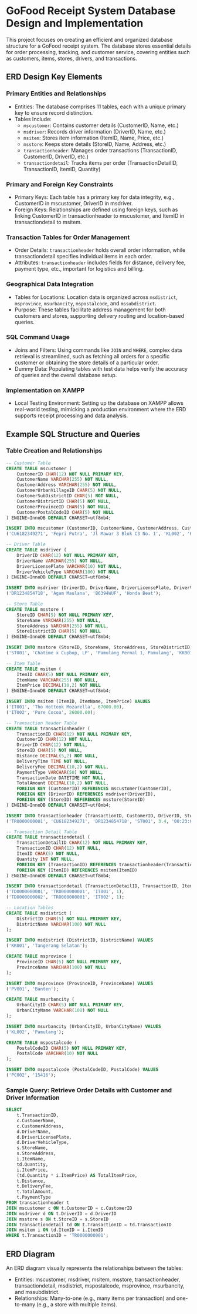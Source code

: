 # GoFood Receipt System Database Design and Implementation
This project focuses on creating an efficient and organized database structure for a GoFood receipt system. 
The database stores essential details for order processing, tracking, and customer service, covering entities such as customers, items, stores, drivers, and transactions.

## ERD Design Key Elements
### Primary Entities and Relationships
- Entities: The database comprises 11 tables, each with a unique primary key to ensure record distinction.
- Tables Include:
  - `mscustomer`: Contains customer details (CustomerID, Name, etc.)
  - `msdriver`: Records driver information (DriverID, Name, etc.)
  - `msitem`: Stores item information (ItemID, Name, Price, etc.)
  - `msstore`: Keeps store details (StoreID, Name, Address, etc.)
  - `transactionheader`: Manages order transactions (TransactionID, CustomerID, DriverID, etc.)
  - `transactiondetail`: Tracks items per order (TransactionDetailID, TransactionID, ItemID, Quantity)

### Primary and Foreign Key Constraints
- Primary Keys: Each table has a primary key for data integrity, e.g., CustomerID in mscustomer, DriverID in msdriver.
- Foreign Keys: Relationships are defined using foreign keys, such as linking CustomerID in transactionheader to mscustomer, and ItemID in transactiondetail to msitem.

### Transaction Tables for Order Management
- Order Details:
`transactionheader` holds overall order information, while transactiondetail specifies individual items in each order.
- Attributes:
`transactionheader` includes fields for distance, delivery fee, payment type, etc., important for logistics and billing.

###  Geographical Data Integration
- Tables for Locations:
Location data is organized across `msdistrict`, `msprovince`, `msurbancity`, `mspostalcode`, and `mssubdistrict`.
- Purpose:
These tables facilitate address management for both customers and stores, supporting delivery routing and location-based queries.

### SQL Command Usage
- Joins and Filters:
Using commands like `JOIN` and `WHERE`, complex data retrieval is streamlined, such as fetching all orders for a specific customer or obtaining the store details of a particular order.
- Dummy Data:
Populating tables with test data helps verify the accuracy of queries and the overall database setup.

### Implementation on XAMPP
- Local Testing Environment:
Setting up the database on XAMPP allows real-world testing, mimicking a production environment where the ERD supports receipt processing and data analysis.

## Example SQL Structure and Queries
### Table Creation and Relationships
``` sql
-- Customer Table
CREATE TABLE mscustomer (
    CustomerID CHAR(12) NOT NULL PRIMARY KEY,
    CustomerName VARCHAR(255) NOT NULL,
    CustomerAddress VARCHAR(255) NOT NULL,
    CustomerUrbanVillageID CHAR(5) NOT NULL,
    CustomerSubDistrictID CHAR(5) NOT NULL,
    CustomerDistrictID CHAR(5) NOT NULL,
    CustomerProvinceID CHAR(5) NOT NULL,
    CustomerPostalCodeID CHAR(5) NOT NULL
) ENGINE=InnoDB DEFAULT CHARSET=utf8mb4;

INSERT INTO mscustomer (CustomerID, CustomerName, CustomerAddress, CustomerUrbanVillageID, CustomerSubDistrictID, CustomerDistrictID, CustomerProvinceID, CustomerPostalCodeID) VALUES
('CU6182349271', 'Fepri Putra', 'Jl Mawar 3 Blok C3 No. 1', 'KL002', 'KC001', 'KK001', 'PV001', 'PC002');
```
``` sql
-- Driver Table
CREATE TABLE msdriver (
    DriverID CHAR(12) NOT NULL PRIMARY KEY,
    DriverName VARCHAR(255) NOT NULL,
    DriverLicensePlate VARCHAR(10) NOT NULL,
    DriverVehicleType VARCHAR(100) NOT NULL
) ENGINE=InnoDB DEFAULT CHARSET=utf8mb4;

INSERT INTO msdriver (DriverID, DriverName, DriverLicensePlate, DriverVehicleType) VALUES
('DR1234854718', 'Agam Maulana', 'B6394WUF', 'Honda Beat');
```
```sql
-- Store Table
CREATE TABLE msstore (
    StoreID CHAR(5) NOT NULL PRIMARY KEY,
    StoreName VARCHAR(255) NOT NULL,
    StoreAddress VARCHAR(255) NOT NULL,
    StoreDistrictID CHAR(5) NOT NULL
) ENGINE=InnoDB DEFAULT CHARSET=utf8mb4;

INSERT INTO msstore (StoreID, StoreName, StoreAddress, StoreDistrictID) VALUES
('ST001', 'Chatime x Cupbop, LP', 'Pamulang Permal 1, Pamulang', 'KK001');
```
```sql
-- Item Table
CREATE TABLE msitem (
    ItemID CHAR(5) NOT NULL PRIMARY KEY,
    ItemName VARCHAR(255) NOT NULL,
    ItemPrice DECIMAL(10,2) NOT NULL
) ENGINE=InnoDB DEFAULT CHARSET=utf8mb4;

INSERT INTO msitem (ItemID, ItemName, ItemPrice) VALUES
('IT001', 'Tho Hotteok Mozarella', 67000.00),
('IT002', 'Pure Cocoa', 26000.00);
```
```sql
-- Transaction Header Table
CREATE TABLE transactionheader (
    TransactionID CHAR(12) NOT NULL PRIMARY KEY,
    CustomerID CHAR(12) NOT NULL,
    DriverID CHAR(12) NOT NULL,
    StoreID CHAR(5) NOT NULL,
    Distance DECIMAL(5,2) NOT NULL,
    DeliveryTime TIME NOT NULL,
    DeliveryFee DECIMAL(10,2) NOT NULL,
    PaymentType VARCHAR(50) NOT NULL,
    TransactionDate DATETIME NOT NULL,
    TotalAmount DECIMAL(10,2) NOT NULL,
    FOREIGN KEY (CustomerID) REFERENCES mscustomer(CustomerID),
    FOREIGN KEY (DriverID) REFERENCES msdriver(DriverID),
    FOREIGN KEY (StoreID) REFERENCES msstore(StoreID)
) ENGINE=InnoDB DEFAULT CHARSET=utf8mb4;

INSERT INTO transactionheader (TransactionID, CustomerID, DriverID, StoreID, Distance, DeliveryTime, DeliveryFee, PaymentType, TransactionDate, TotalAmount) VALUES
('TR0000000001', 'CU6182349271', 'DR1234854718', 'ST001', 3.4, '00:23:00', 13000.00, 'GoPay', '2023-11-10 17:43:00', 115000.00);
```
```sql
-- Transaction Detail Table
CREATE TABLE transactiondetail (
    TransactionDetailID CHAR(12) NOT NULL PRIMARY KEY,
    TransactionID CHAR(12) NOT NULL,
    ItemID CHAR(5) NOT NULL,
    Quantity INT NOT NULL,
    FOREIGN KEY (TransactionID) REFERENCES transactionheader(TransactionID),
    FOREIGN KEY (ItemID) REFERENCES msitem(ItemID)
) ENGINE=InnoDB DEFAULT CHARSET=utf8mb4;

INSERT INTO transactiondetail (TransactionDetailID, TransactionID, ItemID, Quantity) VALUES
('TD0000000001', 'TR0000000001', 'IT001', 1),
('TD0000000002', 'TR0000000001', 'IT002', 1);
```
```sql
-- Location Tables
CREATE TABLE msdistrict (
    DistrictID CHAR(5) NOT NULL PRIMARY KEY,
    DistrictName VARCHAR(100) NOT NULL
);

INSERT INTO msdistrict (DistrictID, DistrictName) VALUES
('KK001', 'Tangerang Selatan');

CREATE TABLE msprovince (
    ProvinceID CHAR(5) NOT NULL PRIMARY KEY,
    ProvinceName VARCHAR(100) NOT NULL
);

INSERT INTO msprovince (ProvinceID, ProvinceName) VALUES
('PV001', 'Banten');

CREATE TABLE msurbancity (
    UrbanCityID CHAR(5) NOT NULL PRIMARY KEY,
    UrbanCityName VARCHAR(100) NOT NULL
);

INSERT INTO msurbancity (UrbanCityID, UrbanCityName) VALUES
('KL002', 'Pamulang');

CREATE TABLE mspostalcode (
    PostalCodeID CHAR(5) NOT NULL PRIMARY KEY,
    PostalCode VARCHAR(10) NOT NULL
);

INSERT INTO mspostalcode (PostalCodeID, PostalCode) VALUES
('PC002', '15416');
```

### Sample Query: Retrieve Order Details with Customer and Driver Information
``` sql 
SELECT 
    t.TransactionID,
    c.CustomerName,
    c.CustomerAddress,
    d.DriverName,
    d.DriverLicensePlate,
    d.DriverVehicleType,
    s.StoreName,
    s.StoreAddress,
    i.ItemName,
    td.Quantity,
    i.ItemPrice,
    (td.Quantity * i.ItemPrice) AS TotalItemPrice,
    t.Distance,
    t.DeliveryFee,
    t.TotalAmount,
    t.PaymentType
FROM transactionheader t
JOIN mscustomer c ON t.CustomerID = c.CustomerID
JOIN msdriver d ON t.DriverID = d.DriverID
JOIN msstore s ON t.StoreID = s.StoreID
JOIN transactiondetail td ON t.TransactionID = td.TransactionID
JOIN msitem i ON td.ItemID = i.ItemID
WHERE t.TransactionID = 'TR0000000001';
```

## ERD Diagram
An ERD diagram visually represents the relationships between the tables:
- Entities: mscustomer, msdriver, msitem, msstore, transactionheader, transactiondetail, msdistrict, mspostalcode, msprovince, msurbancity, and mssubdistrict.
- Relationships: Many-to-one (e.g., many items per transaction) and one-to-many (e.g., a store with multiple items).
